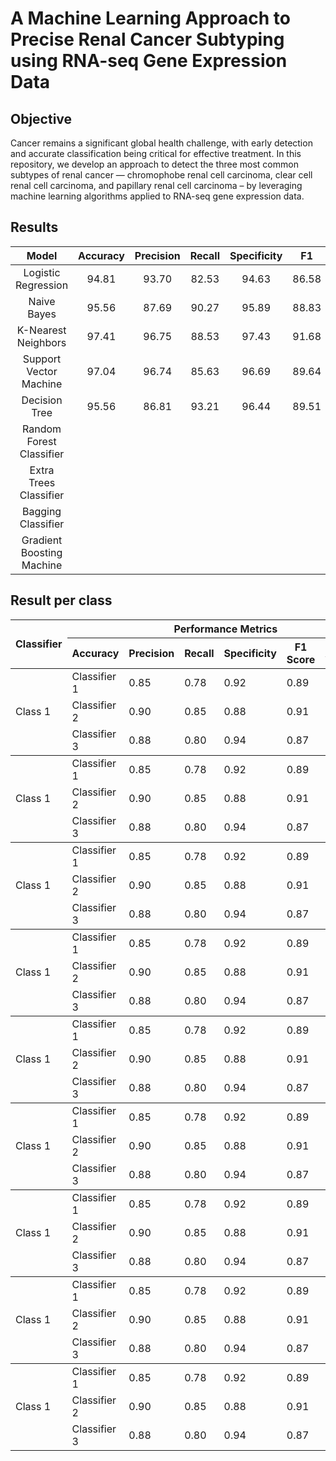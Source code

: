 # A Machine Learning Approach to Precise Renal Cancer Subtyping using RNA-seq Gene Expression Data

## Objective 

Cancer remains a significant global health challenge, with early detection and accurate classification being critical for effective treatment. In this repository, we develop an approach to detect the three most common subtypes of renal cancer — chromophobe renal cell carcinoma, clear cell renal cell carcinoma, and papillary renal cell carcinoma – by leveraging machine learning algorithms applied to RNA-seq gene expression data. 


## Results

| Model | Accuracy | Precision | Recall | Specificity | F1 | AUC |
| :-----: | :-----: | :-----: | :-----: | :-----: | :-----: | :-----: |
| Logistic Regression | 94.81 | 93.70 | 82.53 | 94.63 | 86.58 | 97.78 |
| Naive Bayes | 95.56 | 87.69 | 90.27 | 95.89 | 88.83 | 98.06 |
| K-Nearest Neighbors | 97.41 | 96.75 | 88.53 | 97.43 | 91.68 | 92.98 |
| Support Vector Machine | 97.04 | 96.74 | 85.63 | 96.69 | 89.64 | 98.23 |
| Decision Tree | 95.56 | 86.81 | 93.21 | 96.44 | 89.51 | 96.82 |
| Random Forest Classifier |  |  |  |  |  |  |
| Extra Trees Classifier |  |  |  |  |  |  |
| Bagging Classifier |  |  |  |  |  |  |
| Gradient Boosting Machine |  |  |  |  |  |  |


<h2>Result per class</h2>

<table>
  <thead>
    <tr>
      <th rowspan="2">Classifier</th>
      <th colspan="7">Performance Metrics</th>
    </tr>
    <tr>
      <th>Accuracy</th>
      <th>Precision</th>
      <th>Recall</th>
      <th>Specificity</th>
      <th>F1 Score</th>
      <th>AUC</th>
    </tr>
  </thead>
  <tbody>
    <!-- Replace the placeholder values with your actual data -->
    <tr>
      <td rowspan="3">Class 1</td>
      <td>Classifier 1</td>
      <td>0.85</td>
      <td>0.78</td>
      <td>0.92</td>
      <td>0.89</td>
      <td>0.82</td>
      <td>0.95</td>
    </tr>
    <tr>
      <td>Classifier 2</td>
      <td>0.90</td>
      <td>0.85</td>
      <td>0.88</td>
      <td>0.91</td>
      <td>0.87</td>
      <td>0.92</td>
    </tr>
    <tr>
      <td>Classifier 3</td>
      <td>0.88</td>
      <td>0.80</td>
      <td>0.94</td>
      <td>0.87</td>
      <td>0.89</td>
      <td>0.93</td>
    </tr>
  </tbody>
    <tbody>
    <!-- Replace the placeholder values with your actual data -->
    <tr>
      <td rowspan="3">Class 1</td>
      <td>Classifier 1</td>
      <td>0.85</td>
      <td>0.78</td>
      <td>0.92</td>
      <td>0.89</td>
      <td>0.82</td>
      <td>0.95</td>
    </tr>
    <tr>
      <td>Classifier 2</td>
      <td>0.90</td>
      <td>0.85</td>
      <td>0.88</td>
      <td>0.91</td>
      <td>0.87</td>
      <td>0.92</td>
    </tr>
    <tr>
      <td>Classifier 3</td>
      <td>0.88</td>
      <td>0.80</td>
      <td>0.94</td>
      <td>0.87</td>
      <td>0.89</td>
      <td>0.93</td>
    </tr>
  </tbody>
    <tbody>
    <!-- Replace the placeholder values with your actual data -->
    <tr>
      <td rowspan="3">Class 1</td>
      <td>Classifier 1</td>
      <td>0.85</td>
      <td>0.78</td>
      <td>0.92</td>
      <td>0.89</td>
      <td>0.82</td>
      <td>0.95</td>
    </tr>
    <tr>
      <td>Classifier 2</td>
      <td>0.90</td>
      <td>0.85</td>
      <td>0.88</td>
      <td>0.91</td>
      <td>0.87</td>
      <td>0.92</td>
    </tr>
    <tr>
      <td>Classifier 3</td>
      <td>0.88</td>
      <td>0.80</td>
      <td>0.94</td>
      <td>0.87</td>
      <td>0.89</td>
      <td>0.93</td>
    </tr>
  </tbody>
    <tbody>
    <!-- Replace the placeholder values with your actual data -->
    <tr>
      <td rowspan="3">Class 1</td>
      <td>Classifier 1</td>
      <td>0.85</td>
      <td>0.78</td>
      <td>0.92</td>
      <td>0.89</td>
      <td>0.82</td>
      <td>0.95</td>
    </tr>
    <tr>
      <td>Classifier 2</td>
      <td>0.90</td>
      <td>0.85</td>
      <td>0.88</td>
      <td>0.91</td>
      <td>0.87</td>
      <td>0.92</td>
    </tr>
    <tr>
      <td>Classifier 3</td>
      <td>0.88</td>
      <td>0.80</td>
      <td>0.94</td>
      <td>0.87</td>
      <td>0.89</td>
      <td>0.93</td>
    </tr>
  </tbody>
    <tbody>
    <!-- Replace the placeholder values with your actual data -->
    <tr>
      <td rowspan="3">Class 1</td>
      <td>Classifier 1</td>
      <td>0.85</td>
      <td>0.78</td>
      <td>0.92</td>
      <td>0.89</td>
      <td>0.82</td>
      <td>0.95</td>
    </tr>
    <tr>
      <td>Classifier 2</td>
      <td>0.90</td>
      <td>0.85</td>
      <td>0.88</td>
      <td>0.91</td>
      <td>0.87</td>
      <td>0.92</td>
    </tr>
    <tr>
      <td>Classifier 3</td>
      <td>0.88</td>
      <td>0.80</td>
      <td>0.94</td>
      <td>0.87</td>
      <td>0.89</td>
      <td>0.93</td>
    </tr>
  </tbody>
    <tbody>
    <!-- Replace the placeholder values with your actual data -->
    <tr>
      <td rowspan="3">Class 1</td>
      <td>Classifier 1</td>
      <td>0.85</td>
      <td>0.78</td>
      <td>0.92</td>
      <td>0.89</td>
      <td>0.82</td>
      <td>0.95</td>
    </tr>
    <tr>
      <td>Classifier 2</td>
      <td>0.90</td>
      <td>0.85</td>
      <td>0.88</td>
      <td>0.91</td>
      <td>0.87</td>
      <td>0.92</td>
    </tr>
    <tr>
      <td>Classifier 3</td>
      <td>0.88</td>
      <td>0.80</td>
      <td>0.94</td>
      <td>0.87</td>
      <td>0.89</td>
      <td>0.93</td>
    </tr>
  </tbody>
    <tbody>
    <!-- Replace the placeholder values with your actual data -->
    <tr>
      <td rowspan="3">Class 1</td>
      <td>Classifier 1</td>
      <td>0.85</td>
      <td>0.78</td>
      <td>0.92</td>
      <td>0.89</td>
      <td>0.82</td>
      <td>0.95</td>
    </tr>
    <tr>
      <td>Classifier 2</td>
      <td>0.90</td>
      <td>0.85</td>
      <td>0.88</td>
      <td>0.91</td>
      <td>0.87</td>
      <td>0.92</td>
    </tr>
    <tr>
      <td>Classifier 3</td>
      <td>0.88</td>
      <td>0.80</td>
      <td>0.94</td>
      <td>0.87</td>
      <td>0.89</td>
      <td>0.93</td>
    </tr>
  </tbody>
    <tbody>
    <!-- Replace the placeholder values with your actual data -->
    <tr>
      <td rowspan="3">Class 1</td>
      <td>Classifier 1</td>
      <td>0.85</td>
      <td>0.78</td>
      <td>0.92</td>
      <td>0.89</td>
      <td>0.82</td>
      <td>0.95</td>
    </tr>
    <tr>
      <td>Classifier 2</td>
      <td>0.90</td>
      <td>0.85</td>
      <td>0.88</td>
      <td>0.91</td>
      <td>0.87</td>
      <td>0.92</td>
    </tr>
    <tr>
      <td>Classifier 3</td>
      <td>0.88</td>
      <td>0.80</td>
      <td>0.94</td>
      <td>0.87</td>
      <td>0.89</td>
      <td>0.93</td>
    </tr>
  </tbody>
    <tbody>
    <!-- Replace the placeholder values with your actual data -->
    <tr>
      <td rowspan="3">Class 1</td>
      <td>Classifier 1</td>
      <td>0.85</td>
      <td>0.78</td>
      <td>0.92</td>
      <td>0.89</td>
      <td>0.82</td>
      <td>0.95</td>
    </tr>
    <tr>
      <td>Classifier 2</td>
      <td>0.90</td>
      <td>0.85</td>
      <td>0.88</td>
      <td>0.91</td>
      <td>0.87</td>
      <td>0.92</td>
    </tr>
    <tr>
      <td>Classifier 3</td>
      <td>0.88</td>
      <td>0.80</td>
      <td>0.94</td>
      <td>0.87</td>
      <td>0.89</td>
      <td>0.93</td>
    </tr>
  </tbody>
</table>